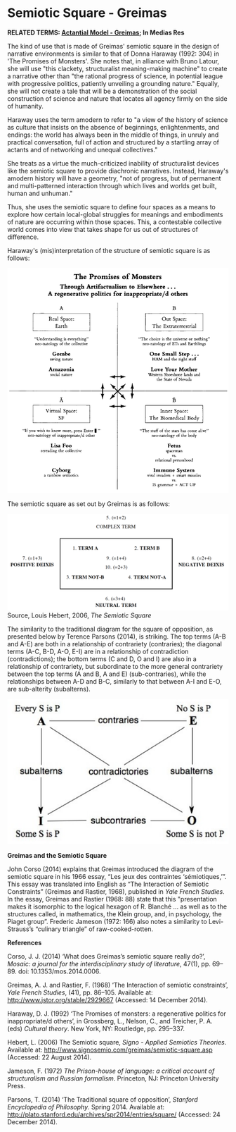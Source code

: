 # Semiotic Square - Greimas

**RELATED TERMS: [Actantial Model - Greimas](https://narrative-environments.github.io/CourseCompendium/Actantial-Model-Greimas.html); In Medias Res**

The kind of use that is made of Greimas' semiotic square in the design of narrative environments is similar to that of Donna Haraway (1992: 304) in 'The Promises of Monsters'. She notes that, in alliance with Bruno Latour, she will use "this clackety, structuralist meaning-making machine" to create a narrative other than "the rational progress of science, in potential league with progressive politics, patiently unveiling a grounding nature." Equally, she will not create a tale that will be a demonstration of the social construction of science and nature that locates all agency firmly on the side of humanity.

Haraway uses the term amodern to refer to "a view of the history of science as culture that insists on the absence of beginnings, enlightenments, and endings: the world has always been in the middle of things, in unruly and practical conversation, full of action and structured by a startling array of actants and of networking and unequal collectives."

She treats as a virtue the much-criticized inability of structuralist devices like the semiotic square to provide diachronic narratives. Instead, Haraway's amodern history will have a geometry, "not of progress, but of permanent and multi-patterned interaction through which lives and worlds get built, human and unhuman."

Thus, she uses the semiotic square to define four spaces as a means to explore how certain local-global struggles for meanings and embodiments of nature are occurring within those spaces. This, a contestable collective world comes into view that takes shape for us out of structures of difference.

Haraway's (mis)interpretation of the structure of semiotic square is as follows:

![Haraway Semiotic Square](Haraway-Semiotic-Square.png)

The semiotic square as set out by Greimas is as follows:

![Greimas Semiotic Square](Greimas-Semiotic-Square.png)
Source, Louis Hebert, 2006, _The Semiotic Square_

The similarity to the traditional diagram for the square of opposition, as presented below by Terence Parsons (2014), is striking. The top terms (A-B and A-E) are both in a relationship of contrariety (contraries); the diagonal terms (A-C, B-D, A-O, E-I) are in a relationship of contradiction (contradictions); the bottom terms (C and D, O and I) are also in a relationship of contrariety, but subordinate to the more general contrariety between the top terms (A and B, A and E) (sub-contraries), while the relationships between A-D and B-C, similarly to that between A-I and E-O, are sub-alterity (subalterns).

![Square of Opposition](Square-of-Opposition.png)

**Greimas and the Semiotic Square**

John Corso (2014) explains that Greimas introduced the diagram of the semiotic square in his 1966 essay, “Les jeux des contraintes ‘sémiotiques,’”. This essay was translated into English as “The Interaction of Semiotic Constraints” (Greimas and Rastier, 1968), published in _Yale French Studies_. In the essay, Greimas and Rastier (1968: 88) state that this "presentation makes it isomorphic to the logical hexagon of R. Blanché ... as well as to the structures called, in mathematics, the Klein group, and, in psychology, the Piaget group”. Frederic Jameson (1972: 166) also notes a similarity to Levi-Strauss’s “culinary triangle” of raw-cooked-rotten. 

**References**

Corso, J. J. (2014) ‘What does Greimas’s semiotic square really do?’, _Mosaic: a journal for the interdisciplinary study of literature_, 47(1), pp. 69–89. doi: 10.1353/mos.2014.0006.

Greimas, A. J. and Rastier, F. (1968) ‘The Interaction of semiotic constraints’, _Yale French Studies_, (41), pp. 86–105. Available at: http://www.jstor.org/stable/2929667 (Accessed: 14 December 2014).

Haraway, D. J. (1992) ‘The Promises of monsters: a regenerative politics for inappropriate/d others’, in Grossberg, L., Nelson, C., and Treicher, P. A. (eds) _Cultural theory_. New York, NY: Routledge, pp. 295–337. 

Hebert, L. (2006) The Semiotic square, _Signo - Applied Semiotics Theories_. Available at: http://www.signosemio.com/greimas/semiotic-square.asp (Accessed: 22 August 2014).

Jameson, F. (1972) _The Prison-house of language: a critical account of structuralism and Russian formalism_. Princeton, NJ: Princeton University Press.

Parsons, T. (2014) ‘The Traditional square of opposition’, _Stanford Encyclopedia of Philosophy_. Spring 2014. Available at: http://plato.stanford.edu/archives/spr2014/entries/square/ (Accessed: 24 December 2014).
